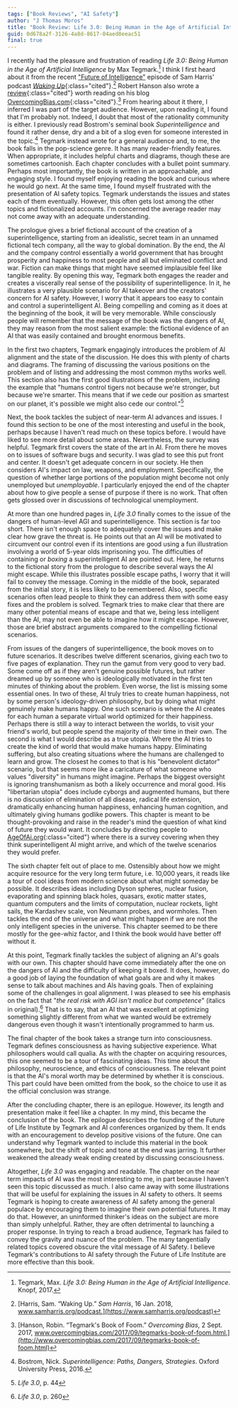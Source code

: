 ```yaml
---
tags: ["Book Reviews", "AI Safety"]
author: "J Thomas Moros"
title: "Book Review: Life 3.0: Being Human in the Age of Artificial Intelligence"
guid: 0d678a2f-3126-4a8d-8617-04aed8eeac51
final: true
---
```

I recently had the pleasure and frustration of reading *Life 3.0: Being Human in the Age of Artificial Intelligence* by Max Tegmark.[^Life] I think I first heard about it from the recent ["Future of Intelligence"](https://www.samharris.org/podcast/item/the-future-of-intelligence) episode of Sam Harris' podcast [*Waking Up*](https://www.samharris.org/podcast){:class="cited"}.[^Waking] Robert Hanson also wrote a [review](http://www.overcomingbias.com/2017/09/tegmarks-book-of-foom.html){:class="cited"} worth reading on his blog [OvercomingBias.com](http://www.overcomingbias.com){:class="cited"}.[^Hanson] From hearing about it there, I inferred I was part of the target audience.  However, upon reading it, I found that I'm probably not. Indeed, I doubt that most of the rationality community is either. I previously read Bostrom's seminal book *Superintelligence* and found it rather dense, dry and a bit of a slog even for someone interested in the topic.[^SI] Tegmark instead wrote for a general audience and, to me, the book falls in the pop-science genre. It has many reader-friendly features. When appropriate, it includes helpful charts and diagrams, though these are sometimes cartoonish. Each chapter concludes with a bullet point summary. Perhaps most importantly, the book is written in an approachable, and engaging style. I found myself enjoying reading the book and curious where he would go next. At the same time, I found myself frustrated with the presentation of AI safety topics. Tegmark understands the issues and states each of them eventually. However, this often gets lost among the other topics and fictionalized accounts. I'm concerned the average reader may not come away with an adequate understanding.

The prologue gives a brief fictional account of the creation of a superintelligence, starting from an idealistic, secret team in an unnamed fictional tech company, all the way to global domination. By the end, the AI and the company control essentially a world government that has brought prosperity and happiness to most people and all but eliminated conflict and war. Fiction can make things that might have seemed implausible feel like tangible reality. By opening this way, Tegmark both engages the reader and creates a viscerally real sense of the possibility of superintelligence. In it, he illustrates a very plausible scenario for AI takeover and the creators' concern for AI safety. However, I worry that it appears too easy to contain and control a superintelligent AI. Being compelling and coming as it does at the beginning of the book, it will be very memorable. While consciously people will remember that the message of the book was the dangers of AI, they may reason from the most salient example: the fictional evidence of an AI that was easily contained and brought enormous benefits.

In the first two chapters, Tegmark engagingly introduces the problem of AI alignment and the state of the discussion. He does this with plenty of charts and diagrams. The framing of discussing the various positions on the problem and of listing and addressing the most common myths works well. This section also has the first good illustrations of the problem, including the example that "humans control tigers not because we're stronger, but because we're smarter. This means that if we cede our position as smartest on our planet, it's possible we might also cede our control."[^tigers]

Next, the book tackles the subject of near-term AI advances and issues. I found this section to be one of the most interesting and useful in the book, perhaps because I haven't read much on these topics before. I would have liked to see more detail about some areas. Nevertheless, the survey was helpful. Tegmark first covers the state of the art in AI. From there he moves on to issues of software bugs and security. I was glad to see this put front and center. It doesn't get adequate concern in our society. He then considers AI's impact on law, weapons, and employment. Specifically, the question of whether large portions of the population might become not only unemployed but *unemployable*. I particularly enjoyed the end of the chapter about how to give people a sense of purpose if there is no work. That often gets glossed over in discussions of technological unemployment.

At more than one hundred pages in, *Life 3.0* finally comes to the issue of the dangers of human-level AGI and superintelligence. This section is far too short. There isn't enough space to adequately cover the issues and make clear how grave the threat is. He points out that an AI will be motivated to circumvent our control even if its intentions are good using a fun illustration involving a world of 5-year olds imprisoning you. The difficulties of containing or *boxing* a superintelligent AI are pointed out. Here, he returns to the fictional story from the prologue to describe several ways the AI might escape. While this illustrates possible escape paths, I worry that it will fail to convey the message. Coming in the middle of the book, separated from the initial story, it is less likely to be remembered. Also, specific scenarios often lead people to think they can address them with some easy fixes and the problem is solved. Tegmark tries to make clear that there are many other potential means of escape and that we, being less intelligent than the AI, may not even be able to imagine how it might escape. However, those are brief abstract arguments compared to the compelling fictional scenarios.

From issues of the dangers of superintelligence, the book moves on to future scenarios. It describes twelve different scenarios, giving each two to five pages of explanation. They run the gamut from very good to very bad. Some come off as if they aren't genuine possible futures, but rather dreamed up by someone who is ideologically motivated in the first ten minutes of thinking about the problem. Even worse, the list is missing some essential ones. In two of these, AI truly tries to create human happiness, not by some person's ideology-driven philosophy, but by doing what might genuinely make humans happy. One such scenario is where the AI creates for each human a separate virtual world optimized for their happiness. Perhaps there is still a way to interact between the worlds, to visit your friend's world, but people spend the majority of their time in their own. The second is what I would describe as a true utopia. Where the AI tries to create the kind of world that would make humans happy. Eliminating suffering, but also creating situations where the humans are challenged to learn and grow. The closest he comes to that is his "benevolent dictator" scenario, but that seems more like a caricature of what someone who values "diversity" in humans might imagine. Perhaps the biggest oversight is ignoring transhumanism as both a likely occurrence and moral good. His "libertarian utopia" does include cyborgs and augmented humans, but there is no discussion of elimination of all disease, radical life extension, dramatically enhancing human happiness, enhancing human cognition, and ultimately giving humans godlike powers. This chapter is meant to be thought-provoking and raise in the reader's mind the question of what kind of future they would want. It concludes by directing people to [AgeOfAi.org](http://AgeOfAi.org){:class="cited"} where there is a survey covering when they think superintelligent AI might arrive, and which of the twelve scenarios they would prefer.

The sixth chapter felt out of place to me. Ostensibly about how we might acquire resource for the very long term future, i.e. 10,000 years, it reads like a tour of cool ideas from modern science about what might someday be possible. It describes ideas including Dyson spheres, nuclear fusion, evaporating and spinning black holes, quasars, exotic matter states, quantum computers and the limits of computation, nuclear rockets, light sails, the Kardashev scale, von Neumann probes, and wormholes. Then tackles the end of the universe and what might happen if we are not the only intelligent species in the universe. This chapter seemed to be there mostly for the gee-whiz factor, and I think the book would have better off without it.

At this point, Tegmark finally tackles the subject of aligning an AI's goals with our own. This chapter should have come immediately after the one on the dangers of AI and the difficulty of keeping it boxed. It does, however, do a good job of laying the foundation of what goals are and why it makes sense to talk about machines and AIs having goals. Then of explaining some of the challenges in goal alignment. I was pleased to see his emphasis on the fact that "*the real risk with AGI isn't malice but competence*" (italics in original).[^competence] That is to say, that an AI that was excellent at optimizing something slightly different from what we wanted would be extremely dangerous even though it wasn't intentionally programmed to harm us.

The final chapter of the book takes a strange turn into consciousness. Tegmark defines consciousness as having subjective experience. What philosophers would call qualia. As with the chapter on acquiring resources, this one seemed to be a tour of fascinating ideas. This time about the philosophy, neuroscience, and ethics of consciousness. The relevant point is that the AI's moral worth may be determined by whether it is conscious. This part could have been omitted from the book, so the choice to use it as the official conclusion was strange.

After the concluding chapter, there is an epilogue. However, its length and presentation make it feel like a chapter. In my mind, this became the conclusion of the book. The epilogue describes the founding of the Future of Life Institute by Tegmark and AI conferences organized by them. It ends with an encouragement to develop positive visions of the future. One can understand why Tegmark wanted to include this material in the book somewhere, but the shift of topic and tone at the end was jarring. It further weakened the already weak ending created by discussing consciousness.

Altogether, *Life 3.0* was engaging and readable. The chapter on the near term impacts of AI was the most interesting to me, in part because I haven't seen this topic discussed as much. I also came away with some illustrations that will be useful for explaining the issues in AI safety to others. It seems Tegmark is hoping to create awareness of AI safety among the general populace by encouraging them to imagine their own potential futures. It may do that. However, an uninformed thinker's ideas on the subject are more than simply unhelpful. Rather, they are often detrimental to launching a proper response. In trying to reach a broad audience, Tegmark has failed to convey the gravity and nuance of the problem. The many tangentially related topics covered obscure the vital message of AI Safety. I believe Tegmark's contributions to AI safety through the Future of Life Institute are more effective than this book.

[^Life]: Tegmark, Max. *Life 3.0: Being Human in the Age of Artificial Intelligence*. Knopf, 2017.
[^SI]: Bostrom, Nick. *Superintelligence: Paths, Dangers, Strategies*. Oxford University Press, 2016.
[^tigers]: *Life 3.0*, p. 44
[^competence]: *Life 3.0*, p. 260
[^Waking]: [Harris, Sam. “Waking Up.” *Sam Harris*, 16 Jan. 2018, www.samharris.org/podcast.](https://www.samharris.org/podcast)
[^Hanson]: [Hanson, Robin. “Tegmark's Book of Foom.” *Overcoming Bias*, 2 Sept. 2017, www.overcomingbias.com/2017/09/tegmarks-book-of-foom.html.](http://www.overcomingbias.com/2017/09/tegmarks-book-of-foom.html)
